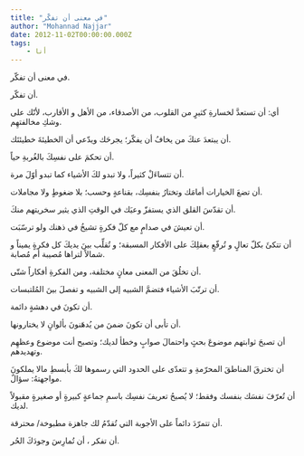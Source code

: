 ```yaml
---
title: "في معنى أن تفكّر"
author: "Mohannad Najjar"
date: 2012-11-02T00:00:00.000Z
tags:
    - أنا
---        
```


في معنى أن تفكّر.

أن تفكّر.

أي: أن تستعدَّ لخسارةِ كثيرٍ من القلوب، من الأصدقاء، من الأهل و الأقارب، لأنّك على وشكِ مخالفتهِم.

أن يبتعدَ عنكَ من يخافُ أن يفكّر؛ يجرحَك ويدّعي أن الخطيئةَ خطيئتَك.

أن تحكمَ على نفسِكَ بالغُربةِ حياً.

أن تتساءَلْ كثيراً، ولا تبدو لكَ الأشياء كما تبدو أوّلَ مرة.

أن تضعَ الخيارات أمامَك وتختارُ بنفسِك، بقناعةٍ وحسب؛ بلا ضغوطٍ ولا مجاملات.

أن تقدّسَ القلق الذي يستفزّ وعيَك في الوقتِ الذي يثير سخريتهم منكَ.

أن تعيشَ في صدامٍ مع كلّ فكرةٍ تشيخُ في ذهنك ولو ترسّبَت.

أن تتكئَ بكلّ تعالٍ و تُرفّعٍ بعقلِكَ على الأفكار المسبقة؛ و تُقلِّب بينَ يديكَ كل فكرةٍ يميناً و شمالاً لتراها مُصيبة أم مُصابة.

أن تخلُقَ من المعنى معانٍ مختلفة، ومن الفكرةِ أفكاراً شتّى.

أن ترتّبَ الأشياء فتضمَّ الشبيه إلى الشبيه و تفصلَ بينَ المُلتبسات.

أن تكونَ في دهشةٍ دائمة.

أن تأبى أن تكونَ ضمنَ من يُدهَنونَ بألوانٍ لا يختارونها.

أن تصبحَ ثوابتهم موضوعَ بحثٍ واحتمالَ صوابٍ وخطأ لديك؛ وتصبح أنت موضوع وعظهِم وتهديدهم.

أن تخترقَ المناطقَ المحرّمةِ و تتعدّى على الحدود التي رسموها لكَ بأبسطِ مالا يملكونَ مواجهتهُ: سؤالٌ.

أن تُعرّفَ نفسَك بنفسك وفقط؛ لا يُصبحُ تعريفَ نفسِك باسمِ جماعةٍ كبيرةٍ أو صغيرةٍ مقبولاً لديك.

أن تتمرّدَ دائماً على الأجوبة التي تُقدّمُ لك جاهزة مطبوخة/ محترقة.

أن تفكر ، أن تُمارِسَ وجودَكَ الحُر.